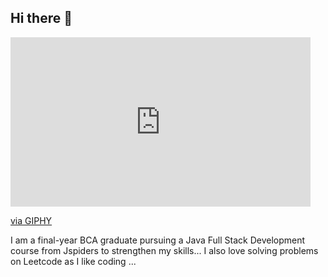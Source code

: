 ## Hi there 👋


<iframe src="https://giphy.com/embed/L1R1tvI9svkIWwpVYr" width="480" height="271" style="" frameBorder="0" class="giphy-embed" allowFullScreen></iframe><p><a href="https://giphy.com/gifs/Pluralsight-computer-technology-coding-L1R1tvI9svkIWwpVYr">via GIPHY</a></p>

I am a final-year BCA graduate pursuing a Java Full Stack Development course from Jspiders to strengthen my skills...
I also love solving problems on Leetcode as I like coding ...
